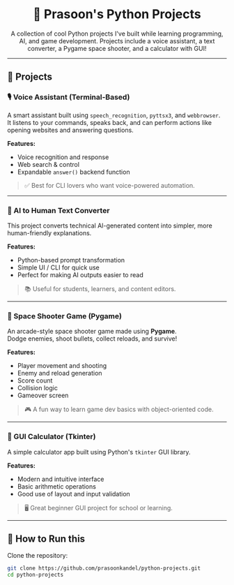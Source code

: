 <h1 align="center">🐍 Prasoon's Python Projects</h1>

<p align="center">
  A collection of cool Python projects I've built while learning programming, AI, and game development.  
  Projects include a voice assistant, a text converter, a Pygame space shooter, and a calculator with GUI!
</p>

---

## 🚀 Projects

### 🎙️ Voice Assistant (Terminal-Based)
A smart assistant built using `speech_recognition`, `pyttsx3`, and `webbrowser`.  
It listens to your commands, speaks back, and can perform actions like opening websites and answering questions.

**Features:**
- Voice recognition and response
- Web search & control
- Expandable `answer()` backend function

> ✅ Best for CLI lovers who want voice-powered automation.

---

### 🧠 AI to Human Text Converter
This project converts technical AI-generated content into simpler, more human-friendly explanations.

**Features:**
- Python-based prompt transformation
- Simple UI / CLI for quick use
- Perfect for making AI outputs easier to read

> 📚 Useful for students, learners, and content editors.

---

### 🚀 Space Shooter Game (Pygame)
An arcade-style space shooter game made using **Pygame**.  
Dodge enemies, shoot bullets, collect reloads, and survive!

**Features:**
- Player movement and shooting
- Enemy and reload generation
- Score count
- Collision logic
- Gameover screen

> 🎮 A fun way to learn game dev basics with object-oriented code.

---

### 🧮 GUI Calculator (Tkinter)
A simple calculator app built using Python's `tkinter` GUI library.

**Features:**
- Modern and intuitive interface
- Basic arithmetic operations
- Good use of layout and input validation

> 🖥️ Great beginner GUI project for school or learning.

---

## 📁 How to Run this

Clone the repository:

```bash
git clone https://github.com/prasoonkandel/python-projects.git
cd python-projects
